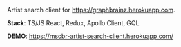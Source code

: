 Artist search client for https://graphbrainz.herokuapp.com.

**Stack**: TS/JS React, Redux, Apollo Client, GQL

**DEMO**: https://mscbr-artist-search-client.herokuapp.com/